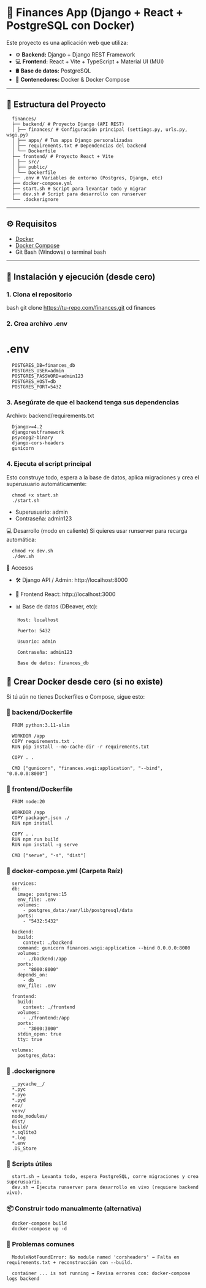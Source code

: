 # 🧾 Finances App (Django + React + PostgreSQL con Docker)

Este proyecto es una aplicación web que utiliza:

- ⚙️ **Backend:** Django + Django REST Framework
- 💻 **Frontend:** React + Vite + TypeScript + Material UI (MUI)
- 🛢️ **Base de datos:** PostgreSQL
- 🐳 **Contenedores:** Docker & Docker Compose

---

## 📁 Estructura del Proyecto
```
  finances/
  ├── backend/ # Proyecto Django (API REST)
  │ ├── finances/ # Configuración principal (settings.py, urls.py, wsgi.py)
  │ ├── apps/ # Tus apps Django personalizadas
  │ ├── requirements.txt # Dependencias del backend
  │ └── Dockerfile
  ├── frontend/ # Proyecto React + Vite
  │ ├── src/
  │ ├── public/
  │ └── Dockerfile
  ├── .env # Variables de entorno (Postgres, Django, etc)
  ├── docker-compose.yml
  ├── start.sh # Script para levantar todo y migrar
  ├── dev.sh # Script para desarrollo con runserver
  └── .dockerignore
```

---

## ⚙️ Requisitos

- [Docker](https://www.docker.com/)
- [Docker Compose](https://docs.docker.com/compose/)
- Git Bash (Windows) o terminal bash

---

## 🚀 Instalación y ejecución (desde cero)

### 1. Clona el repositorio

bash
git clone https://tu-repo.com/finances.git
cd finances

### 2. Crea archivo .env
# .env
```
  POSTGRES_DB=finances_db
  POSTGRES_USER=admin
  POSTGRES_PASSWORD=admin123
  POSTGRES_HOST=db
  POSTGRES_PORT=5432
```
### 3. Asegúrate de que el backend tenga sus dependencias
Archivo: backend/requirements.txt
```
  Django>=4.2
  djangorestframework
  psycopg2-binary
  django-cors-headers
  gunicorn
```

### 4. Ejecuta el script principal
Esto construye todo, espera a la base de datos, aplica migraciones y crea el superusuario automáticamente:
```
  chmod +x start.sh
  ./start.sh
```
  - Superusuario: admin
  - Contraseña: admin123

💻 Desarrollo (modo en caliente)
Si quieres usar runserver para recarga automática:
```
  chmod +x dev.sh
  ./dev.sh
```
🔗 Accesos
  - 🛠️ Django API / Admin: http://localhost:8000

  - 🎨 Frontend React: http://localhost:3000

  - 📊 Base de datos (DBeaver, etc):
```
    Host: localhost

    Puerto: 5432

    Usuario: admin

    Contraseña: admin123

    Base de datos: finances_db
```
## 🐳 Crear Docker desde cero (si no existe)
Si tú aún no tienes Dockerfiles o Compose, sigue esto:

### 📄 backend/Dockerfile
```
  FROM python:3.11-slim

  WORKDIR /app
  COPY requirements.txt .
  RUN pip install --no-cache-dir -r requirements.txt

  COPY . .

  CMD ["gunicorn", "finances.wsgi:application", "--bind", "0.0.0.0:8000"]
```
### 📄 frontend/Dockerfile
```
  FROM node:20

  WORKDIR /app
  COPY package*.json ./
  RUN npm install

  COPY . .
  RUN npm run build
  RUN npm install -g serve

  CMD ["serve", "-s", "dist"]
```
### 📄 docker-compose.yml (Carpeta Raíz)
```
  services:
  db:
    image: postgres:15
    env_file: .env
    volumes:
      - postgres_data:/var/lib/postgresql/data
    ports:
      - "5432:5432"

  backend:
    build:
      context: ./backend
    command: gunicorn finances.wsgi:application --bind 0.0.0.0:8000
    volumes:
      - ./backend:/app
    ports:
      - "8000:8000"
    depends_on:
      - db
    env_file: .env

  frontend:
    build:
      context: ./frontend
    volumes:
      - ./frontend:/app
    ports:
      - "3000:3000"
    stdin_open: true
    tty: true

  volumes:
    postgres_data:
```

### 📄 .dockerignore
```
  __pycache__/
  *.pyc
  *.pyo
  *.pyd
  env/
  venv/
  node_modules/
  dist/
  build/
  *.sqlite3
  *.log
  *.env
  .DS_Store
```
### 🧪 Scripts útiles
```
  start.sh → Levanta todo, espera PostgreSQL, corre migraciones y crea superusuario.
  dev.sh → Ejecuta runserver para desarrollo en vivo (requiere backend vivo).
```
### 📦 Construir todo manualmente (alternativa)
```
  docker-compose build
  docker-compose up -d
```
### 🧯 Problemas comunes
```
  ModuleNotFoundError: No module named 'corsheaders' → Falta en requirements.txt + reconstrucción con --build.

  container ... is not running → Revisa errores con: docker-compose logs backend
```